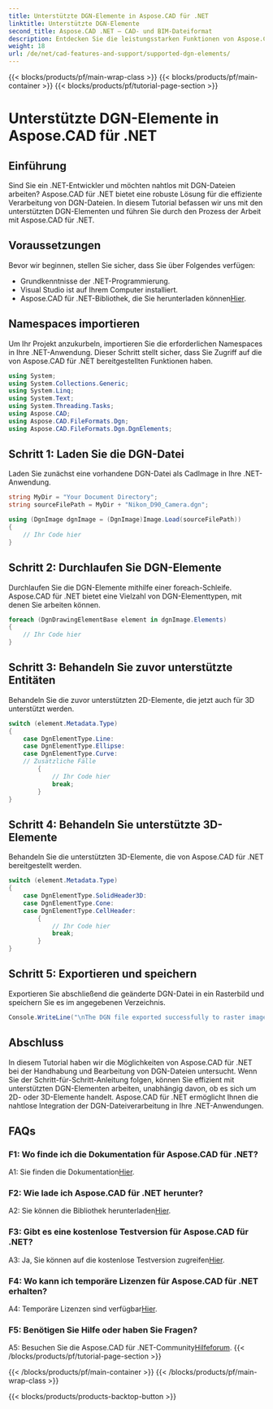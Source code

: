 ```yaml
---
title: Unterstützte DGN-Elemente in Aspose.CAD für .NET
linktitle: Unterstützte DGN-Elemente
second_title: Aspose.CAD .NET – CAD- und BIM-Dateiformat
description: Entdecken Sie die leistungsstarken Funktionen von Aspose.CAD für .NET für die Verarbeitung von DGN-Dateien. Befolgen Sie unsere Schritt-für-Schritt-Anleitung, um nahtlos mit 2D- und 3D-Elementen zu arbeiten.
weight: 18
url: /de/net/cad-features-and-support/supported-dgn-elements/
---
```


{{< blocks/products/pf/main-wrap-class >}}
{{< blocks/products/pf/main-container >}}
{{< blocks/products/pf/tutorial-page-section >}}

# Unterstützte DGN-Elemente in Aspose.CAD für .NET

## Einführung

Sind Sie ein .NET-Entwickler und möchten nahtlos mit DGN-Dateien arbeiten? Aspose.CAD für .NET bietet eine robuste Lösung für die effiziente Verarbeitung von DGN-Dateien. In diesem Tutorial befassen wir uns mit den unterstützten DGN-Elementen und führen Sie durch den Prozess der Arbeit mit Aspose.CAD für .NET.

## Voraussetzungen

Bevor wir beginnen, stellen Sie sicher, dass Sie über Folgendes verfügen:

- Grundkenntnisse der .NET-Programmierung.
- Visual Studio ist auf Ihrem Computer installiert.
-  Aspose.CAD für .NET-Bibliothek, die Sie herunterladen können[Hier](https://releases.aspose.com/cad/net/).

## Namespaces importieren

Um Ihr Projekt anzukurbeln, importieren Sie die erforderlichen Namespaces in Ihre .NET-Anwendung. Dieser Schritt stellt sicher, dass Sie Zugriff auf die von Aspose.CAD für .NET bereitgestellten Funktionen haben.

```csharp
using System;
using System.Collections.Generic;
using System.Linq;
using System.Text;
using System.Threading.Tasks;
using Aspose.CAD;
using Aspose.CAD.FileFormats.Dgn;
using Aspose.CAD.FileFormats.Dgn.DgnElements;
```

## Schritt 1: Laden Sie die DGN-Datei

Laden Sie zunächst eine vorhandene DGN-Datei als CadImage in Ihre .NET-Anwendung.

```csharp
string MyDir = "Your Document Directory";
string sourceFilePath = MyDir + "Nikon_D90_Camera.dgn";

using (DgnImage dgnImage = (DgnImage)Image.Load(sourceFilePath))
{
    // Ihr Code hier
}
```

## Schritt 2: Durchlaufen Sie DGN-Elemente

Durchlaufen Sie die DGN-Elemente mithilfe einer foreach-Schleife. Aspose.CAD für .NET bietet eine Vielzahl von DGN-Elementtypen, mit denen Sie arbeiten können.

```csharp
foreach (DgnDrawingElementBase element in dgnImage.Elements)
{
    // Ihr Code hier
}
```

## Schritt 3: Behandeln Sie zuvor unterstützte Entitäten

Behandeln Sie die zuvor unterstützten 2D-Elemente, die jetzt auch für 3D unterstützt werden.

```csharp
switch (element.Metadata.Type)
{
    case DgnElementType.Line:
    case DgnElementType.Ellipse:
    case DgnElementType.Curve:
    // Zusätzliche Fälle
        {
            // Ihr Code hier
            break;
        }
}
```

## Schritt 4: Behandeln Sie unterstützte 3D-Elemente

Behandeln Sie die unterstützten 3D-Elemente, die von Aspose.CAD für .NET bereitgestellt werden.

```csharp
switch (element.Metadata.Type)
{
    case DgnElementType.SolidHeader3D:
    case DgnElementType.Cone:
    case DgnElementType.CellHeader:
        {
            // Ihr Code hier
            break;
        }
}
```

## Schritt 5: Exportieren und speichern

Exportieren Sie abschließend die geänderte DGN-Datei in ein Rasterbild und speichern Sie es im angegebenen Verzeichnis.

```csharp
Console.WriteLine("\nThe DGN file exported successfully to raster image.\nFile saved at " + MyDir);
```

## Abschluss

In diesem Tutorial haben wir die Möglichkeiten von Aspose.CAD für .NET bei der Handhabung und Bearbeitung von DGN-Dateien untersucht. Wenn Sie der Schritt-für-Schritt-Anleitung folgen, können Sie effizient mit unterstützten DGN-Elementen arbeiten, unabhängig davon, ob es sich um 2D- oder 3D-Elemente handelt. Aspose.CAD für .NET ermöglicht Ihnen die nahtlose Integration der DGN-Dateiverarbeitung in Ihre .NET-Anwendungen.

## FAQs

### F1: Wo finde ich die Dokumentation für Aspose.CAD für .NET?

 A1: Sie finden die Dokumentation[Hier](https://reference.aspose.com/cad/net/).

### F2: Wie lade ich Aspose.CAD für .NET herunter?

 A2: Sie können die Bibliothek herunterladen[Hier](https://releases.aspose.com/cad/net/).

### F3: Gibt es eine kostenlose Testversion für Aspose.CAD für .NET?

 A3: Ja, Sie können auf die kostenlose Testversion zugreifen[Hier](https://releases.aspose.com/).

### F4: Wo kann ich temporäre Lizenzen für Aspose.CAD für .NET erhalten?

 A4: Temporäre Lizenzen sind verfügbar[Hier](https://purchase.aspose.com/temporary-license/).

### F5: Benötigen Sie Hilfe oder haben Sie Fragen?

 A5: Besuchen Sie die Aspose.CAD für .NET-Community[Hilfeforum](https://forum.aspose.com/c/cad/19).
{{< /blocks/products/pf/tutorial-page-section >}}

{{< /blocks/products/pf/main-container >}}
{{< /blocks/products/pf/main-wrap-class >}}

{{< blocks/products/products-backtop-button >}}
